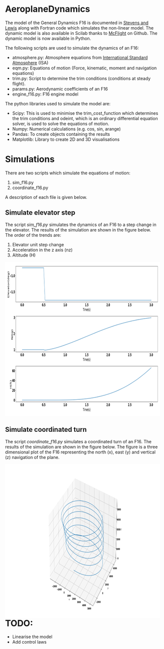 # AeroplaneDynamics
The model of the General Dynamics F16 is documented in 
[Stevens and Lewis](https://www.amazon.com/Aircraft-Control-Simulation-Brian-Stevens/dp/0471371459) along with Fortran code which simulates the non-linear model. The dynamic model is also available in Scilab thanks to [McFlight](https://github.com/fsandre/mcflight) on Github. 
The dynamic model is now available in Python. 

The following scripts are used to simulate the dynamics of an F16:
* atmosphere.py: Atmosphere equations from [International Standard Atmosphere](https://ntrs.nasa.gov/archive/nasa/casi.ntrs.nasa.gov/19770009539.pdf) (ISA)
* eqm.py: Equations of motion (Force, kinematic, moment and navigation equations)
* trim.py: Script to determine the trim conditions (conditions at steady flight).
* params.py: Aerodynamic coefficients of an F16
* engine_f16.py: F16 engine model

The python libraries used to simulate the model are:
* Scipy: This is used to minimise the trim_cost_function which determines the trim conditions and odeint, which is an ordinary differential equation solver, is used to solve the equations of motion.
* Numpy: Numerical calculations (e.g. cos, sin, arange)
* Pandas: To create objects containing the results
* Matplotlib: Library to create 2D and 3D visualisations

# Simulations
There are two scripts which simulate the equations of motion:
1. sim_f16.py
2. coordinate_f16.py

A description of each file is given below.

## Simulate elevator step
The script *sim_f16.py* simulates the dynamics of an F16 to a step change in the elevator. The results of the simulation are shown in the figure below. The order of the trends are:
1. Elevator unit step change
2. Acceleration in the z axis (nz)
3. Altitude (H)

<img width="800" height="500" src="elevator_step.png">

## Simulate coordinated turn
The script *coordinate_f16.py* simulates a coordinated turn of an F16. The results of the simulation are shown in the figure below. The figure is a three dimensional plot of the F16 representing the north (x), east (y) and vertical (z) navigation of the plane.

<img align="left" width="1000" height="500" src="coordinated_turn_F16.png">

# TODO:
* Linearise the model
* Add control laws
